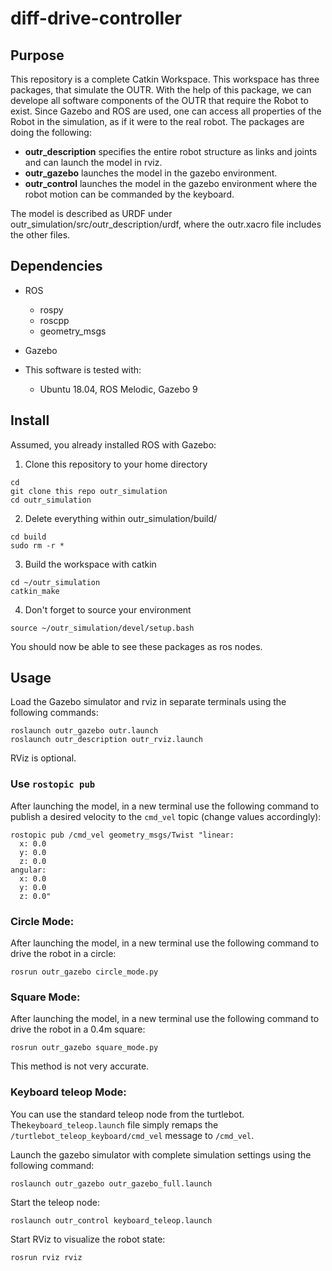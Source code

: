 # diff-drive-controller

## Purpose
This repository is a complete Catkin Workspace. This workspace has three packages, that simulate the OUTR. With the help of this package, we can develope all software components of the OUTR that require the Robot to exist. Since Gazebo and ROS are used, one can access all properties of the Robot in the simulation, as if it were to the real robot.
The packages are doing the following:

* **outr_description** specifies the entire robot structure as links and joints and can launch the model in rviz.
* **outr_gazebo** launches the model in the gazebo environment.
* **outr_control** launches the model in the gazebo environment where the robot motion can be commanded by the keyboard.

The model is described as URDF under outr_simulation/src/outr_description/urdf, where the outr.xacro file includes the other files.

## Dependencies

- ROS
	- rospy
	- roscpp
	- geometry_msgs
- Gazebo

- This software is tested with:
	- Ubuntu 18.04, ROS Melodic, Gazebo 9
## Install
Assumed, you already installed ROS with Gazebo:

1. Clone this repository to your home directory
```
cd
git clone this repo outr_simulation
cd outr_simulation
```
2. Delete everything within outr_simulation/build/
```
cd build
sudo rm -r *
```
3. Build the workspace with catkin
```
cd ~/outr_simulation
catkin_make
```
4. Don't forget to source your environment
```
source ~/outr_simulation/devel/setup.bash
```

You should now be able to see these packages as ros nodes.

## Usage
Load the Gazebo simulator and rviz in separate terminals using the following commands:
```
roslaunch outr_gazebo outr.launch
roslaunch outr_description outr_rviz.launch
```
RViz is optional.

### Use `rostopic pub`
After launching the model, in a new terminal use the following command to publish a desired velocity to the `cmd_vel` topic (change values accordingly):
```
rostopic pub /cmd_vel geometry_msgs/Twist "linear:
  x: 0.0
  y: 0.0
  z: 0.0
angular:
  x: 0.0
  y: 0.0
  z: 0.0"
```

### Circle Mode:
After launching the model, in a new terminal use the following command to drive the robot in a circle:
```
rosrun outr_gazebo circle_mode.py
```

### Square Mode:
After launching the model, in a new terminal use the following command to drive the robot in a 0.4m square:
```
rosrun outr_gazebo square_mode.py
```
This method is not very accurate.

### Keyboard teleop Mode:
You can use the standard teleop node from the turtlebot. The`keyboard_teleop.launch` file simply remaps the `/turtlebot_teleop_keyboard/cmd_vel` message to `/cmd_vel`.

Launch the gazebo simulator with complete simulation settings using the following command:
```
roslaunch outr_gazebo outr_gazebo_full.launch
```

Start the teleop node:
```
roslaunch outr_control keyboard_teleop.launch
```

Start RViz to visualize the robot state:
```
rosrun rviz rviz
```
